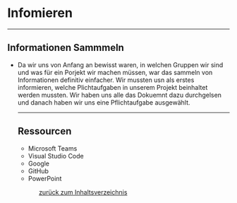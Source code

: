 # Infomieren 

<hr>



## Informationen Sammmeln 

<ul><li> Da wir uns von Anfang an bewisst waren, in welchen Gruppen wir sind und was für ein Porjekt wir machen müssen, war das sammeln von Informationen definitiv einfacher. Wir mussten usn als erstes informieren, welche Plichtaufgaben in unserem Projekt beinhaltet werden mussten. Wir haben uns alle das Dokuemnt dazu durchgelsen und danach haben wir uns eine Pflichtaufgabe ausgewählt. 

<hr>

## Ressourcen

<ul>
<li> Microsoft Teams </li>
<li> Visual Studio Code </li>
<li> Google </li>
<li> GitHub </li>
<li> PowerPoint </li>
<ul>



[zurück zum Inhaltsverzeichnis](README.md)
